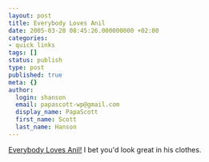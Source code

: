 ```yaml
---
layout: post
title: Everybody Loves Anil
date: 2005-03-28 08:45:26.000000000 +02:00
categories:
- quick links
tags: []
status: publish
type: post
published: true
meta: {}
author:
  login: shanson
  email: papascott-wp@gmail.com
  display_name: PapaScott
  first_name: Scott
  last_name: Hanson
---
```

<p><a title="Anil Dash: Everybody Loves Me!" href="http://www.dashes.com/anil/2005/03/27/everybody_loves">Everybody Loves Anil!</a> I bet you'd look great in his clothes.</p>
